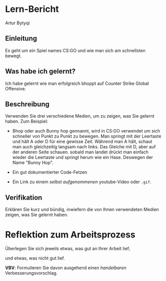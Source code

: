 # Lern-Bericht
 Artur Bytyqi
## Einleitung

Es geht um ein Spiel names CS:GO und wie man sich am schnellsten bewegt.

## Was habe ich gelernt?

Ich habe gelernt wie man erfolgreich bhoppt auf Counter Strike Global Offensive.

## Beschreibung

Verwenden Sie drei verschiedene Medien, um zu zeigen, was Sie gelernt haben. Zum Beispiel:

* Bhop oder auch Bunny hop gennannt, wird in CS:GO verwendet um sich schneller von Punkt zu Punkt zu bewegen. Man springt mit der Leertaste
  und hält A oder D für eine gewisse Zeit. Während man A hält, schaut man auch gleichzeitig langsam nach links. Das Gleiche mit D, aber auf der anderen Seite schauen.
  sobald man landet drückt man einfach wieder die Leertaste und springt herum wie ein Hase. Deswegen der Name "Bunny Hop".
 

* Ein gut dokumentierter Code-Fetzen
* Ein Link zu einem *selbst aufgenommenen* youtube-Video oder `.gif`.

## Verifikation

Erklären Sie kurz und bündig, inwiefern die von Ihnen verwendeten Medien zeigen, was Sie gelernt haben.

# Reflektion zum Arbeitsprozess

Überlegen Sie sich jeweils etwas, was gut an Ihrer Arbeit lief; 

und etwas, was nicht gut lief.

**VBV**: Formulieren Sie davon ausgehend einen *handelbaren* Verbesserungsvorschlag.
